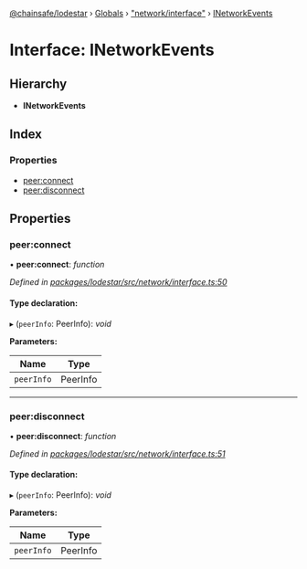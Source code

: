 [@chainsafe/lodestar](../README.md) › [Globals](../globals.md) › ["network/interface"](../modules/_network_interface_.md) › [INetworkEvents](_network_interface_.inetworkevents.md)

# Interface: INetworkEvents

## Hierarchy

* **INetworkEvents**

## Index

### Properties

* [peer:connect](_network_interface_.inetworkevents.md#peer:connect)
* [peer:disconnect](_network_interface_.inetworkevents.md#peer:disconnect)

## Properties

###  peer:connect

• **peer:connect**: *function*

*Defined in [packages/lodestar/src/network/interface.ts:50](https://github.com/ChainSafe/lodestar/blob/2fb982b/packages/lodestar/src/network/interface.ts#L50)*

#### Type declaration:

▸ (`peerInfo`: PeerInfo): *void*

**Parameters:**

Name | Type |
------ | ------ |
`peerInfo` | PeerInfo |

___

###  peer:disconnect

• **peer:disconnect**: *function*

*Defined in [packages/lodestar/src/network/interface.ts:51](https://github.com/ChainSafe/lodestar/blob/2fb982b/packages/lodestar/src/network/interface.ts#L51)*

#### Type declaration:

▸ (`peerInfo`: PeerInfo): *void*

**Parameters:**

Name | Type |
------ | ------ |
`peerInfo` | PeerInfo |
